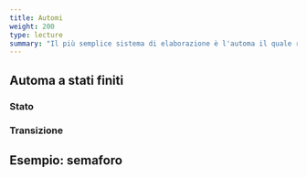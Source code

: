 ```yaml
---
title: Automi
weight: 200
type: lecture
summary: "Il più semplice sistema di elaborazione è l'automa il quale riceve simboli in ingresso e cambia stato in risposta."
---
```


## Automa a stati finiti

### Stato

### Transizione

## Esempio: semaforo
